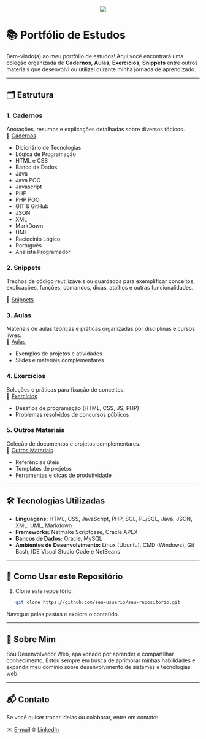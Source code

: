 <p align="center">
<img loading="lazy" src="http://img.shields.io/static/v1?label=STATUS&message=EM%20DESENVOLVIMENTO&color=GREEN&style=for-the-badge"/>
</p>

# 📚 Portfólio de Estudos

Bem-vindo(a) ao meu portfólio de estudos! Aqui você encontrará uma coleção organizada de **Cadernos**, **Aulas**, **Exercícios**, **Snippets** entre outros materiais que desenvolvi ou utilizei durante minha jornada de aprendizado.

---

## 🗂️ Estrutura

### 1. **Cadernos**
Anotações, resumos e explicações detalhadas sobre diversos tópicos.  
📁 [Cadernos](./Cadernos)

  - Dicionário de Tecnologias
  - Lógica de Programação
  - HTML e CSS
  - Banco de Dados
  - Java
  - Java POO
  - Javascript
  - PHP
  - PHP POO
  - GIT & GitHub
  - JSON
  - XML
  - MarkDown
  - UML
  - Raciocínio Lógico
  - Português
  - Analista Programador

### 2. **Snippets**
Trechos de código reutilizáveis ou guardados para exemplificar conceitos, explicações, funções, comandos, dicas, atalhos e outras funcionalidades.

📁 [Snippets](./Snippets)

### 3. **Aulas**
Materiais de aulas teóricas e práticas organizadas por disciplinas e cursos livres.  
📁 [Aulas](./aulas)
- Exemplos de projetos e atividades
- Slides e materiais complementares

### 4. **Exercícios**
Soluções e práticas para fixação de conceitos.  
📁 [Exercícios](./exercicios)
- Desafios de programação (HTML, CSS, JS, PHP)
- Problemas resolvidos de concursos públicos

### 5. **Outros Materiais**
Coleção de documentos e projetos complementares.  
📁 [Outros Materiais](./outros-materiais)
- Referências úteis
- Templates de projetos
- Ferramentas e dicas de produtividade

---

## 🛠️ Tecnologias Utilizadas

- **Linguagens:** HTML, CSS, JavaScript, PHP, SQL, PL/SQL, Java, JSON, XML, UML, Markdown
- **Frameworks:** Netmake Scriptcase, Oracle APEX
- **Bancos de Dados:** Oracle, MySQL
- **Ambientes de Desenvolvimento:** Linux (Ubuntu), CMD (Windows), Git Bash, IDE Visual Studio Code e NetBeans

---

## 🚀 Como Usar este Repositório

1. Clone este repositório:
   ```bash
   git clone https://github.com/seu-usuario/seu-repositorio.git
Navegue pelas pastas e explore o conteúdo.

---

## 📌 Sobre Mim

Sou Desenvolvedor Web, apaixonado por aprender e compartilhar conhecimento. Estou sempre em busca de aprimorar minhas habilidades e expandir meu domínio sobre desenvolvimento de sistemas e tecnologias web.

---

## 📬 Contato
Se você quiser trocar ideias ou colaborar, entre em contato:

✉️ [E-mail](mailto:jonatas.rdp@gmail.com)
🌐 [LinkedIn](https://www.linkedin.com/in/jonatas-rodrigues-02331264)

